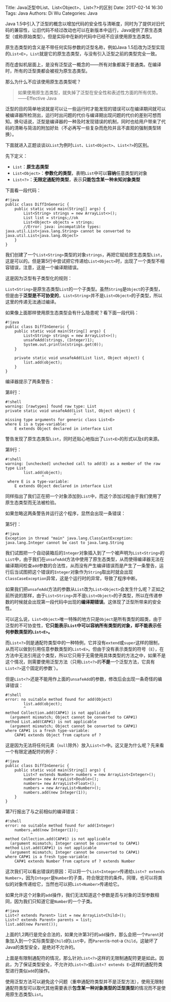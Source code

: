 Title: Java泛型中List、List&#60;Object&#62;、List&#60;?&#62;的区别
Date: 2017-02-14 16:30
Tags: Java
Authors: Di Wu
Categories: Java

Java 1.5中引入了泛型的概念以增加代码的安全性与清晰度，同时为了提供对旧代码的兼容性，让旧代码不经过改动也可以在新版本中运行，Java提供了原生态类型（或称原始类型）。但是实际中在新的代码中已经不应该使用原生态类型。

原生态类型的含义是不带任何实际参数的泛型名称，例如Java 1.5后改为泛型实现的`List<E>`，`List`就是它的原生态类型，与没有引入泛型之前的类型完全一致。

而在虚拟机层面上，是没有泛型这一概念的——所有对象都属于普通类。在编译时，所有的泛型类都会被视为原生态类型。

那么为什么不应该使用原生态类型呢？

>   如果使用原生态类型，就失掉了泛型在安全性和表述性方面的所有优势。——Effective Java

泛型的目的简单地说就是可以让一些运行时才能发现的错误可以在编译期间就可以被编译器所检测出，运行时出问题的代价与编译期出现问题的代价的差别可想而知。换句话说，泛型是编译器的一种及时发现错误的机制，同时也给用户带来了代码的清晰与简洁的附加好处（不必再写一些复杂而危险并且不直观的强制类型转换）。

下面就进入正题谈谈以`List`为例时`List`、`List<Object>`、`List<?>`的区别。

先下定义：

*   `List`：**原生态类型**
*   `List<Object>`：**参数化的类型**，表明`List`中可以**容纳**任意类型的对象
*   `List<?>`：**无限定通配符类型**，表示**只能包含某一种未知对象类型**

下面看一段代码：

    #!java
    public class DiffInGeneric {
        public static void main(String[] args) {
            List<String> strings = new ArrayList<>();
            List list = strings;//ok
            List<Object> objects = strings;
            //Error: java: incompatible types: java.util.List<java.lang.String> cannot be converted to java.util.List<java.lang.Object>
        }
    }

我们创建了一个`List<String>`类型的对象`strings`，再把它赋给原生态类型`List`，这是可以的。但是第5行中尝试把它传递给`List<Object>`时，出现了一个类型不相容错误，注意，这是一个编译期错误。

这是因为泛型有子类型化的规则：

`List<String>`是原生态类型`List`的一个子类型。虽然`String`是`Object`的子类型，但是由于**泛型是不可协变的**，`List<String>`并不是`List<Object>`的子类型，所以这里的传递无法通过编译。

如果像上面那样使用原生态类型会有什么隐患呢？看下面一段代码：

    #!java
    public class DiffInGeneric {
        public static void main(String[] args) {
            List<String> strings = new ArrayList<>();
            unsafeAdd(strings, (Integer)1);
            System.out.println(strings.get(0));
        }

        private static void unsafeAdd(List list, Object object) {
            list.add(object);
        }
    }

编译器提示了两条警告：

第8行：

    #!shell
    warning: [rawtypes] found raw type: List
    private static void unsafeAdd(List list, Object object) {
                                  ^
    missing type arguments for generic class List<E>
    where E is a type-variable:
        E extends Object declared in interface List

警告发现了原生态类型`List`，同时还贴心地指出了`List<E>`的形式以及`E`的来源。

第9行：

    #!shell
    warning: [unchecked] unchecked call to add(E) as a member of the raw type List
            list.add(object);
                    ^
     where E is a type-variable:
        E extends Object declared in interface List

同样指出了我们正在把一个对象添加到`List`中，而这个添加过程由于我们使用了原生态类型而无法被检验。

如果忽略这两条警告并运行这个程序，显然会出现一条错误：

第5行： 

    #!java
    Exception in thread "main" java.lang.ClassCastException: java.lang.Integer cannot be cast to java.lang.String

我们试图把一个自动装箱后的`Integer`对象插入到了一个被声明为`List<String>`的`List`中，由于我们在`unsafeAdd`方法中使用了原生态类型，从而使得编译器无法在编译期间检查`add`参数的合法性，从而没有产生编译错误而是产生了一条警告，运行后当试图把这个错误的`Integer`对象作为`String`取出时就会出现`ClassCaseException`异常，这是个运行时的异常，导致了程序中断。

如果我们把`unsafeAdd`方法的参数从`List`改为`List<Object>`会发生什么呢？正如之前所说的那样，由于`List<String>`并不是`List<Object>`的子类型，所以在传递参数的时候就会出现第一段代码中出现的**编译期错误**。这体现了泛型所带来的安全性。

可以这么说，`List<Object>`唯一特殊的地方只是`Object`是所有类型的超类，由于泛型的不可协变性，**它只能表示`List`中可以容纳所有类型的对象，却不能表示任何参数类型的`List<E>`。**

而`List<?>`则是通配符类型中的一种特例，它并没有`extend`或`super`这样的限制，从而可以做到引用任意参数类型的`List<E>`。但由于没有表示类型的符号（`E`），在方法中无法引用这个类型，所以它只用于无需使用具体类型的方法之中，如果不是这个情况，则需要使用泛型方法（只用`List<?>`的**不是**一个泛型方法，它具有`List<?>`这个固定的参数`）。

但是`List<?>`还是不能用作上面的`unsafeAdd`的参数，修改后会出现一条奇怪的编译错误：

    #!shell
    error: no suitable method found for add(Object)
            list.add(object);
            ^
    method Collection.add(CAP#1) is not applicable
      (argument mismatch; Object cannot be converted to CAP#1)
    method List.add(CAP#1) is not applicable
      (argument mismatch; Object cannot be converted to CAP#1)
    where CAP#1 is a fresh type-variable:
        CAP#1 extends Object from capture of ?

这是因为无法将任何元素（`null`除外）放入`List<?>`中。这又是为什么呢？先来看一个有限定通配符的例子：

    #!java
    public class DiffInGeneric {
        public static void main(String[] args) {
            List<? extends Number> numbers = new ArrayList<Integer>();
            numbers= new ArrayList<Double>();
            numbers= new ArrayList<Float>();
            numbers = new ArrayList<Number>();
            numbers.add(new Integer(1));
        }
    }

第7行报出了与之前相似的编译错误：

    #!shell
    error: no suitable method found for add(Integer)
        numbers.add(new Integer(1));
               ^
    method Collection.add(CAP#1) is not applicable
      (argument mismatch; Integer cannot be converted to CAP#1)
    method List.add(CAP#1) is not applicable
      (argument mismatch; Integer cannot be converted to CAP#1)
    where CAP#1 is a fresh type-variable:
        CAP#1 extends Number from capture of ? extends Number

这次我们可以看出错误的原因：可以将一个`List<Integer>`传递给`List<? extends Number>`，因为`Integer`是`Number`的子类，符合限定符的条件。同理，也可以将类似的对象传递给它，当然也可以把`List<Number>`传递给它。

如果允许这个对象的`add`操作，我们无法知道这个参数是否与对象的泛型参数相同，因为我们只知道它是`Number`的一个子类。

    #!java
    List<? extends Parent> list = new ArrayList<Child>();
    List<? extends Parent> parents = list;
    list.add(new Parent());

上面的1,2两行是完全合法的，如果允许第3行的`add`操作，那么会把一个`Parent`对象加入到一个实际类型是`Child`的`List`中，而`Parent`is-not-a `Child`，这破坏了Java的类型安全，是绝对不允许的。

上面是有限制通配符的情况，那么针对`List<?>`这样的无限制通配符更是如此。因此，为了保证类型安全，不允许对`List<?>`或`List<? extends E>`这样的通配符类型进行类似`add`的操作。

使用泛型方法可以避免这个问题（重申通配符类型并不是泛型方法），使用无限制通配符类型可以取代其他需要表示**包含某一种对象类型的泛型类型**的情况而不是使用原生态类型`List`。